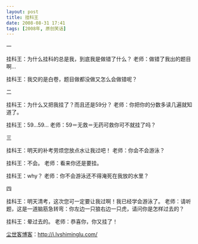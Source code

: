 ```yaml
---
layout: post
title: 挂科王
date: 2008-08-31 17:41
tags: [2008年, 原创笑话]
---
```

一

挂科王：为什么挂科的总是我，到底我是做错了什么？
老师：做错了我出的题目啊…

挂科王：我交的是白卷，题目做都没做又怎么会做错呢？

二

挂科王：为什么又把我挂了？而且还是59分？
老师：你把你的分数多读几遍就知道了。

挂科王：59…59…
老师：59＝无救＝无药可救你可不就挂了吗？

三

挂科王：明天的补考劳烦您放点水让我过吧！
老师：你会不会游泳？

挂科王：不会。
老师：看来你还是要挂。

挂科王：why？
老师：你不会游泳还不得淹死在我放的水里？

四

挂科王：明天清考，这次您可一定要让我过啊！我已经学会游泳了。
老师：请听题，这是一道脑筋急转弯：你左边一只狼右边一只虎，请问你是怎样过去的？

挂科王：晕过去的。
老师：恭喜你，你又挂了！

<a href="http://i.lvshiminglu.com/">尘世客博客</a>：<a href="http://i.lvshiminglu.com/">http://i.lvshiminglu.com/</a>

